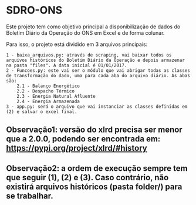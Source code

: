 # SDRO-ONS

Este projeto tem como objetivo principal a disponibilização de dados do Boletim Diário da Operação do ONS em Excel e de forma colunar.

Para isso, o projeto está dividido em 3 arquivos principais:

    1 - baixa_arquivos.py: através de scraping, vai baixar todos os arquivos históricos do Boletim Diário da Operação e depois armazenar na pasta "files". A data inicial é 01/01/2017.
    2 - Funcoes.py: este vai ser o módulo que vai abrigar todas as classes de transformação do dado, uma para cada aba do arquivo diário. As abas são:
        2.1 - Balanço Energético
        2.2 - Despacho Térmico
        2.3 - Energia Natural Afluente
        2.4 - Energia Armazenada
    3 - app.py: será o arquivo que vai instanciar as classes definidas em (2) e salvar o excel final.

## Observação1: versão do xlrd precisa ser menor que a 2.0.0, podendo ser encontrada em: https://pypi.org/project/xlrd/#history
## Observação2: a ordem de execução sempre tem que seguir (1), (2) e (3). Caso contrário, não existirá arquivos históricos (pasta folder/) para se trabalhar.

